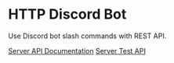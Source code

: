 # HTTP Discord Bot

Use Discord bot slash commands with REST API.

[Server API Documentation](https://app.swaggerhub.com/apis-docs/spicecat/http-discord-bridge/1.0.0/#/)
[Server Test API](https://virtserver.swaggerhub.com/spicecat/http-discord-bridge/1.0.0)
